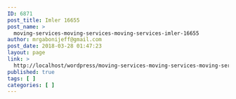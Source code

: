 ```yaml
---
ID: 6871
post_title: Imler 16655
post_name: >
  moving-services-moving-services-moving-services-imler-16655
author: mrgabonijeff@gmail.com
post_date: 2018-03-28 01:47:23
layout: page
link: >
  http://localhost/wordpress/moving-services-moving-services-moving-services-imler-16655/
published: true
tags: [ ]
categories: [ ]
---
```

